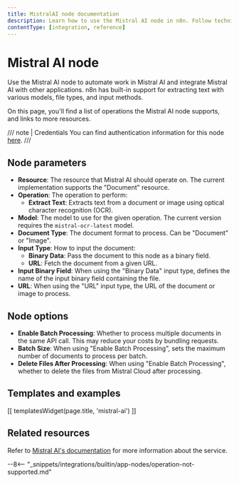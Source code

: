 ```yaml
---
title: MistralAI node documentation
description: Learn how to use the Mistral AI node in n8n. Follow technical documentation to integrate Mistral AI node into your workflows.
contentType: [integration, reference]
---
```


# Mistral AI node

Use the Mistral AI node to automate work in Mistral AI and integrate Mistral AI with other applications. n8n has built-in support for extracting text with various models, file types, and input methods.

On this page, you'll find a list of operations the Mistral AI node supports, and links to more resources.

///  note  | Credentials
You can find authentication information for this node [here](/integrations/builtin/credentials/mistral.md).
///


## Node parameters

* **Resource**: The resource that Mistral AI should operate on. The current implementation supports the "Document" resource.
* **Operation**: The operation to perform:
	* **Extract Text**: Extracts text from a document or image using optical character recognition (OCR).
* **Model**: The model to use for the given operation. The current version requires the `mistral-ocr-latest` model.
* **Document Type**: The document format to process. Can be "Document" or "Image".
* **Input Type**: How to input the document:
	* **Binary Data**: Pass the document to this node as a binary field.
	* **URL**: Fetch the document from a given URL.
* **Input Binary Field**: When using the "Binary Data" input type, defines the name of the input binary field containing the file.
* **URL**: When using the "URL" input type, the URL of the document or image to process.

## Node options

* **Enable Batch Processing**: Whether to process multiple documents in the same API call. This may reduce your costs by bundling requests.
* **Batch Size**: When using "Enable Batch Processing", sets the maximum number of documents to process per batch.
* **Delete Files After Processing**: When using "Enable Batch Processing", whether to delete the files from Mistral Cloud after processing.


## Templates and examples

<!-- see https://www.notion.so/n8n/Pull-in-templates-for-the-integrations-pages-37c716837b804d30a33b47475f6e3780 -->
[[ templatesWidget(page.title, 'mistral-ai') ]]

## Related resources

<!-- add a link to the service's documentation. This should usually go direct to the API docs -->
Refer to [Mistral AI's documentation](https://docs.mistral.ai/api/) for more information about the service.

--8<-- "_snippets/integrations/builtin/app-nodes/operation-not-supported.md"
